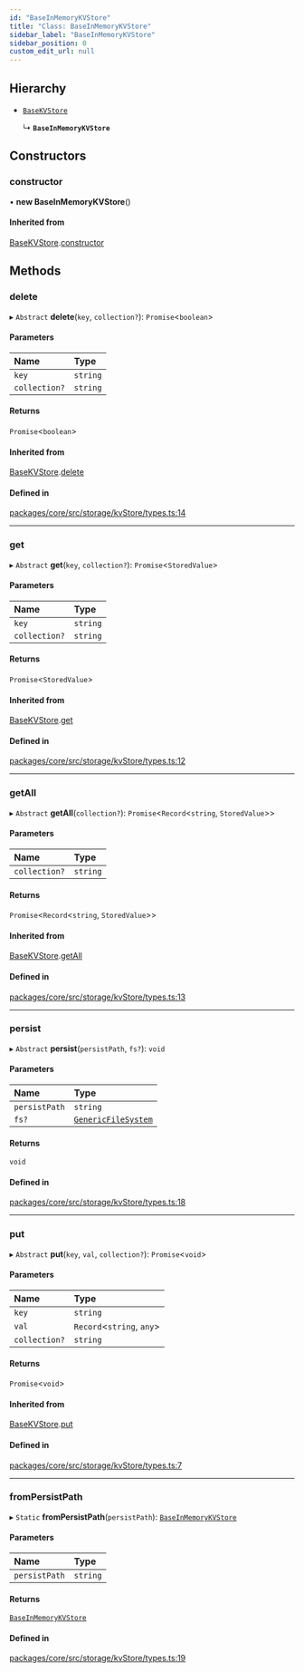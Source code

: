 ```yaml
---
id: "BaseInMemoryKVStore"
title: "Class: BaseInMemoryKVStore"
sidebar_label: "BaseInMemoryKVStore"
sidebar_position: 0
custom_edit_url: null
---
```


## Hierarchy

- [`BaseKVStore`](BaseKVStore.md)

  ↳ **`BaseInMemoryKVStore`**

## Constructors

### constructor

• **new BaseInMemoryKVStore**()

#### Inherited from

[BaseKVStore](BaseKVStore.md).[constructor](BaseKVStore.md#constructor)

## Methods

### delete

▸ `Abstract` **delete**(`key`, `collection?`): `Promise`<`boolean`\>

#### Parameters

| Name          | Type     |
| :------------ | :------- |
| `key`         | `string` |
| `collection?` | `string` |

#### Returns

`Promise`<`boolean`\>

#### Inherited from

[BaseKVStore](BaseKVStore.md).[delete](BaseKVStore.md#delete)

#### Defined in

[packages/core/src/storage/kvStore/types.ts:14](https://github.com/run-llama/LlamaIndexTS/blob/3552de1/packages/core/src/storage/kvStore/types.ts#L14)

---

### get

▸ `Abstract` **get**(`key`, `collection?`): `Promise`<`StoredValue`\>

#### Parameters

| Name          | Type     |
| :------------ | :------- |
| `key`         | `string` |
| `collection?` | `string` |

#### Returns

`Promise`<`StoredValue`\>

#### Inherited from

[BaseKVStore](BaseKVStore.md).[get](BaseKVStore.md#get)

#### Defined in

[packages/core/src/storage/kvStore/types.ts:12](https://github.com/run-llama/LlamaIndexTS/blob/3552de1/packages/core/src/storage/kvStore/types.ts#L12)

---

### getAll

▸ `Abstract` **getAll**(`collection?`): `Promise`<`Record`<`string`, `StoredValue`\>\>

#### Parameters

| Name          | Type     |
| :------------ | :------- |
| `collection?` | `string` |

#### Returns

`Promise`<`Record`<`string`, `StoredValue`\>\>

#### Inherited from

[BaseKVStore](BaseKVStore.md).[getAll](BaseKVStore.md#getall)

#### Defined in

[packages/core/src/storage/kvStore/types.ts:13](https://github.com/run-llama/LlamaIndexTS/blob/3552de1/packages/core/src/storage/kvStore/types.ts#L13)

---

### persist

▸ `Abstract` **persist**(`persistPath`, `fs?`): `void`

#### Parameters

| Name          | Type                                                      |
| :------------ | :-------------------------------------------------------- |
| `persistPath` | `string`                                                  |
| `fs?`         | [`GenericFileSystem`](../interfaces/GenericFileSystem.md) |

#### Returns

`void`

#### Defined in

[packages/core/src/storage/kvStore/types.ts:18](https://github.com/run-llama/LlamaIndexTS/blob/3552de1/packages/core/src/storage/kvStore/types.ts#L18)

---

### put

▸ `Abstract` **put**(`key`, `val`, `collection?`): `Promise`<`void`\>

#### Parameters

| Name          | Type                       |
| :------------ | :------------------------- |
| `key`         | `string`                   |
| `val`         | `Record`<`string`, `any`\> |
| `collection?` | `string`                   |

#### Returns

`Promise`<`void`\>

#### Inherited from

[BaseKVStore](BaseKVStore.md).[put](BaseKVStore.md#put)

#### Defined in

[packages/core/src/storage/kvStore/types.ts:7](https://github.com/run-llama/LlamaIndexTS/blob/3552de1/packages/core/src/storage/kvStore/types.ts#L7)

---

### fromPersistPath

▸ `Static` **fromPersistPath**(`persistPath`): [`BaseInMemoryKVStore`](BaseInMemoryKVStore.md)

#### Parameters

| Name          | Type     |
| :------------ | :------- |
| `persistPath` | `string` |

#### Returns

[`BaseInMemoryKVStore`](BaseInMemoryKVStore.md)

#### Defined in

[packages/core/src/storage/kvStore/types.ts:19](https://github.com/run-llama/LlamaIndexTS/blob/3552de1/packages/core/src/storage/kvStore/types.ts#L19)
